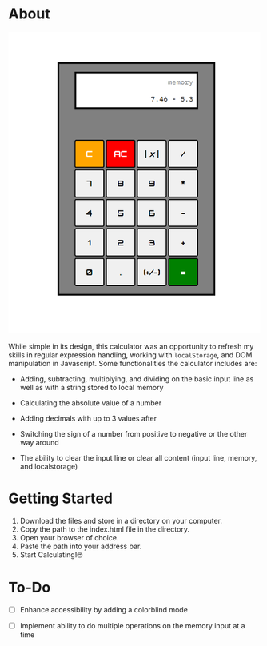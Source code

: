 # About

![An image of the calculator rendered on the webpage.](Calc-Image.png)

While simple in its design, this calculator was an opportunity to refresh my skills in regular expression handling, working with ```localStorage```, and DOM manipulation in Javascript.
Some functionalities the calculator includes are:
  - Adding, subtracting, multiplying, and dividing on the basic input line as well as with a string stored to local memory
  * Calculating the absolute value of a number
  + Adding decimals with up to 3 values after
  - Switching the sign of a number from positive to negative or the other way around
  * The ability to clear the input line or clear all content (input line, memory, and localstorage)

# Getting Started

1. Download the files and store in a directory on your computer.
2. Copy the path to the index.html file in the directory.
3. Open your browser of choice.
4. Paste the path into your address bar.
5. Start Calculating!🤓

# To-Do

- [ ] Enhance accessibility by adding a colorblind mode
- [ ] Implement ability to do multiple operations on the memory input at a time


